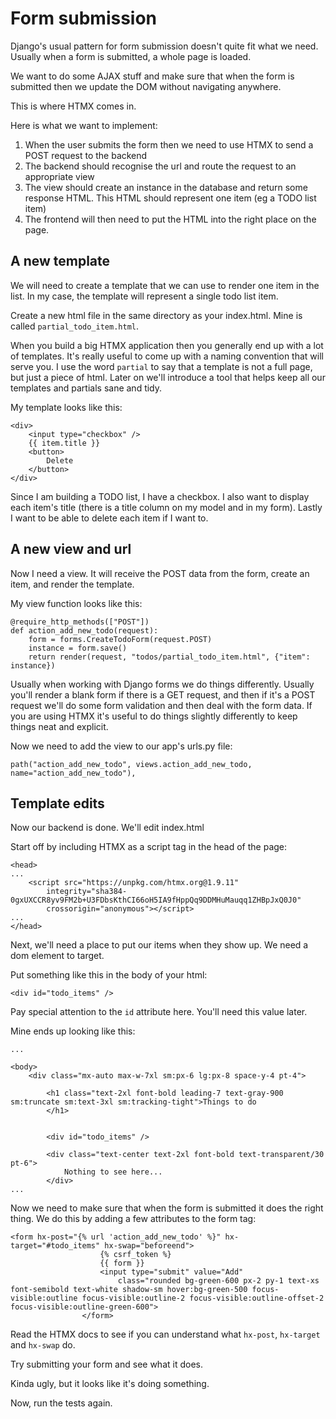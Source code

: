 # Form submission

Django's usual pattern for form submission doesn't quite fit what we need. Usually when a form is submitted, a whole page is loaded. 

We want to do some AJAX stuff and make sure that when the form is submitted then we update the DOM without navigating anywhere. 

This is where HTMX comes in.

Here is what we want to implement:

1. When the user submits the form then we need to use HTMX to send a POST request to the backend 
2. The backend should recognise the url and route the request to an appropriate view 
3. The view should create an instance in the database and return some response HTML. This HTML should represent one item (eg a TODO list item)
4. The frontend will then need to put the HTML into the right place on the page. 

## A new template 

We will need to create a template that we can use to render one item in the list. In my case, the template will represent a single todo list item.

Create a new html file in the same directory as your index.html.  Mine is called `partial_todo_item.html`.

When you build a big HTMX application then you generally end up with a lot of templates. It's really useful to come up with a naming convention that will serve you. I use the word `partial` to say that a template is not a full page, but just a piece of html. Later on we'll introduce a tool that helps keep all our templates and partials sane and tidy. 

My template looks like this:

```
<div>
    <input type="checkbox" />
    {{ item.title }}
    <button>
        Delete
    </button>
</div>
```

Since I am building a TODO list, I have a checkbox. I also want to display each item's title (there is a title column on my model and in my form). Lastly I want to be able to delete each item if I want to.

## A new view and url 

Now I need a view. It will receive the POST data from the form, create an item, and render the template.

My view function looks like this:

```
@require_http_methods(["POST"])
def action_add_new_todo(request):
    form = forms.CreateTodoForm(request.POST)
    instance = form.save()  
    return render(request, "todos/partial_todo_item.html", {"item": instance})

```

Usually when working with Django forms we do things differently. Usually you'll render a blank form if there is a GET request, and then if it's a POST request we'll do some form validation and then deal with the form data. If you are using HTMX it's useful to do things slightly differently to keep things neat and explicit.

Now we need to add the view to our app's urls.py file:

```
path("action_add_new_todo", views.action_add_new_todo, name="action_add_new_todo"),
```

## Template edits

Now our backend is done. We'll edit index.html

Start off by including HTMX as a script tag in the head of the page:

```
<head> 
...
    <script src="https://unpkg.com/htmx.org@1.9.11"
        integrity="sha384-0gxUXCCR8yv9FM2b+U3FDbsKthCI66oH5IA9fHppQq9DDMHuMauqq1ZHBpJxQ0J0"
        crossorigin="anonymous"></script>
...
</head>
```

Next, we'll need a place to put our items when they show up. We need a dom element to target.

Put something like this in the body of your html:

```
<div id="todo_items" />
```

Pay special attention to the `id` attribute here. You'll need this value later.


Mine ends up looking like this:

```
...

<body>
    <div class="mx-auto max-w-7xl sm:px-6 lg:px-8 space-y-4 pt-4">

        <h1 class="text-2xl font-bold leading-7 text-gray-900 sm:truncate sm:text-3xl sm:tracking-tight">Things to do
        </h1>


        <div id="todo_items" />

        <div class="text-center text-2xl font-bold text-transparent/30 pt-6">
            Nothing to see here...
        </div>
...
```

Now we need to make sure that when the form is submitted it does the right thing. We do this by adding a few attributes to the form tag:

```
<form hx-post="{% url 'action_add_new_todo' %}" hx-target="#todo_items" hx-swap="beforeend">
                    {% csrf_token %}
                    {{ form }}
                    <input type="submit" value="Add"
                        class="rounded bg-green-600 px-2 py-1 text-xs font-semibold text-white shadow-sm hover:bg-green-500 focus-visible:outline focus-visible:outline-2 focus-visible:outline-offset-2 focus-visible:outline-green-600">
                </form>
```

Read the HTMX docs to see if you can understand what `hx-post`, `hx-target` and `hx-swap` do.

Try submitting your form and see what it does. 

Kinda ugly, but it looks like it's doing something.

Now, run the tests again.